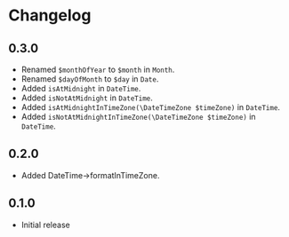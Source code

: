 # Changelog

## 0.3.0

- Renamed `$monthOfYear` to `$month` in `Month`.
- Renamed `$dayOfMonth` to `$day` in `Date`.
- Added `isAtMidnight` in `DateTime`.
- Added `isNotAtMidnight` in `DateTime`.
- Added `isAtMidnightInTimeZone(\DateTimeZone $timeZone)` in `DateTime`.
- Added `isNotAtMidnightInTimeZone(\DateTimeZone $timeZone)` in `DateTime`.

## 0.2.0

- Added DateTime->formatInTimeZone.

## 0.1.0

- Initial release
